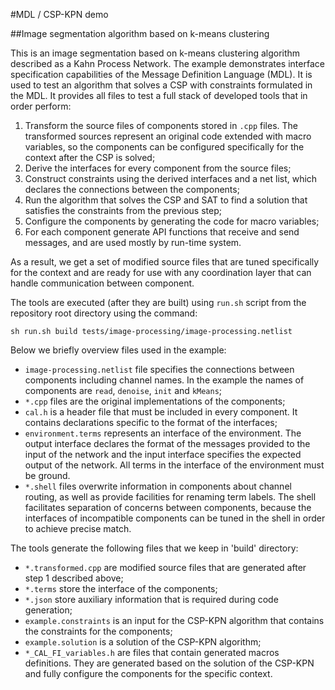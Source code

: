 #MDL / CSP-KPN demo

##Image segmentation algorithm based on k-means clustering 

This is an image segmentation based on k-means clustering algorithm described
as a Kahn Process Network.  The example demonstrates interface specification
capabilities of the Message Definition Language (MDL).  It is used to test an
algorithm that solves a CSP with constraints formulated in the MDL.  It
provides all files to test a full stack of developed tools that in order
perform:

1. Transform the source files of components stored in `.cpp` files.  The
   transformed sources represent an original code extended with macro
   variables, so the components can be configured specifically for the context
   after the CSP is solved;
2. Derive the interfaces for every component from the source files;
3. Construct constraints using the derived interfaces and a net list, which
   declares the connections between the components;
4. Run the algorithm that solves the CSP and SAT to find a solution that
   satisfies the constraints from the previous step;
5. Configure the components by generating the code for macro variables;
6. For each component generate API functions that receive and send messages,
   and are used mostly by run-time system.

As a result, we get a set of modified source files that are tuned specifically
for the context and are ready for use with any coordination layer that can
handle communication between component.

The tools are executed (after they are built) using `run.sh` script from the
repository root directory using the command:

```
sh run.sh build tests/image-processing/image-processing.netlist
```

Below we briefly overview files used in the example:

* `image-processing.netlist` file specifies the connections between components
  including channel names.  In the example the names of components are `read`,
  `denoise`, `init` and `kMeans`;
* `*.cpp` files are the original implementations of the components;
* `cal.h` is a header file that must be included in every component.  It
  contains declarations specific to the format of the interfaces;
* `environment.terms` represents an interface of the environment.  The output
  interface declares the format of the messages provided to the input of the
  network and the input interface specifies the expected output of the network.
  All terms in the interface of the environment must be ground.
* `*.shell` files overwrite information in components about channel routing, as
  well as provide facilities for renaming term labels.  The shell facilitates
  separation of concerns between components, because the interfaces of
  incompatible components can be tuned in the shell in order to achieve precise
  match.

The tools generate the following files that we keep in 'build' directory:

* `*.transformed.cpp` are modified source files that are generated after step
  1 described above;
* `*.terms` store the interface of the components;
* `*.json` store auxiliary information that is required during code generation;
* `example.constraints` is an input for the CSP-KPN algorithm that contains the
  constraints for the components;
* `example.solution` is a solution of the CSP-KPN algorithm;
* `*_CAL_FI_variables.h` are files that contain generated macros definitions.
  They are generated based on the solution of the CSP-KPN and fully configure
  the components for the specific context.
